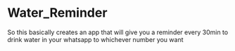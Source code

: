 # Water_Reminder
So this basically creates an app that will give you a reminder every 30min to drink water in your whatsapp to whichever number you want
